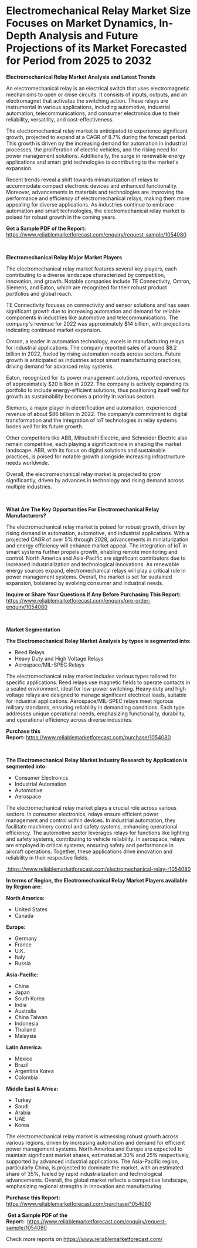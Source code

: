 <p><h1>Electromechanical Relay Market Size Focuses on Market Dynamics, In-Depth Analysis and Future Projections of its Market Forecasted for Period from 2025 to 2032</h1></p><p><strong>Electromechanical Relay Market Analysis and Latest Trends</strong></p>
<p><p>An electromechanical relay is an electrical switch that uses electromagnetic mechanisms to open or close circuits. It consists of inputs, outputs, and an electromagnet that activates the switching action. These relays are instrumental in various applications, including automotive, industrial automation, telecommunications, and consumer electronics due to their reliability, versatility, and cost-effectiveness.</p><p>The electromechanical relay market is anticipated to experience significant growth, projected to expand at a CAGR of 8.7% during the forecast period. This growth is driven by the increasing demand for automation in industrial processes, the proliferation of electric vehicles, and the rising need for power management solutions. Additionally, the surge in renewable energy applications and smart grid technologies is contributing to the market's expansion. </p><p>Recent trends reveal a shift towards miniaturization of relays to accommodate compact electronic devices and enhanced functionality. Moreover, advancements in materials and technologies are improving the performance and efficiency of electromechanical relays, making them more appealing for diverse applications. As industries continue to embrace automation and smart technologies, the electromechanical relay market is poised for robust growth in the coming years.</p></p>
<p><strong>Get a Sample PDF of the Report:&nbsp;</strong> <a href="https://www.reliablemarketforecast.com/enquiry/request-sample/1054080?utm_campaign=3208&utm_medium=2&utm_source=Github&utm_content=ia&utm_term=08042025&utm_id=electromechanical-relay">https://www.reliablemarketforecast.com/enquiry/request-sample/1054080</a></p>
<p>&nbsp;</p>
<p><strong>Electromechanical Relay Major Market Players</strong></p>
<p><p>The electromechanical relay market features several key players, each contributing to a diverse landscape characterized by competition, innovation, and growth. Notable companies include TE Connectivity, Omron, Siemens, and Eaton, which are recognized for their robust product portfolios and global reach. </p><p>TE Connectivity focuses on connectivity and sensor solutions and has seen significant growth due to increasing automation and demand for reliable components in industries like automotive and telecommunications. The company's revenue for 2022 was approximately $14 billion, with projections indicating continued market expansion.</p><p>Omron, a leader in automation technology, excels in manufacturing relays for industrial applications. The company reported sales of around $8.2 billion in 2022, fueled by rising automation needs across sectors. Future growth is anticipated as industries adopt smart manufacturing practices, driving demand for advanced relay systems.</p><p>Eaton, recognized for its power management solutions, reported revenues of approximately $20 billion in 2022. The company is actively expanding its portfolio to include energy-efficient solutions, thus positioning itself well for growth as sustainability becomes a priority in various sectors.</p><p>Siemens, a major player in electrification and automation, experienced revenue of about $86 billion in 2022. The company’s commitment to digital transformation and the integration of IoT technologies in relay systems bodes well for its future growth.</p><p>Other competitors like ABB, Mitsubishi Electric, and Schneider Electric also remain competitive, each playing a significant role in shaping the market landscape. ABB, with its focus on digital solutions and sustainable practices, is poised for notable growth alongside increasing infrastructure needs worldwide.</p><p>Overall, the electromechanical relay market is projected to grow significantly, driven by advances in technology and rising demand across multiple industries.</p></p>
<p>&nbsp;</p>
<p><strong>What Are The Key Opportunities For Electromechanical Relay Manufacturers?</strong></p>
<p><p>The electromechanical relay market is poised for robust growth, driven by rising demand in automation, automotive, and industrial applications. With a projected CAGR of over 5% through 2028, advancements in miniaturization and energy efficiency will enhance market appeal. The integration of IoT in smart systems further propels growth, enabling remote monitoring and control. North America and Asia-Pacific are significant contributors due to increased industrialization and technological innovations. As renewable energy sources expand, electromechanical relays will play a critical role in power management systems. Overall, the market is set for sustained expansion, bolstered by evolving consumer and industrial needs.</p></p>
<p><strong>Inquire or Share Your Questions If Any Before Purchasing This Report:</strong> <a href="https://www.reliablemarketforecast.com/enquiry/pre-order-enquiry/1054080?utm_campaign=3208&utm_medium=2&utm_source=Github&utm_content=ia&utm_term=08042025&utm_id=electromechanical-relay">https://www.reliablemarketforecast.com/enquiry/pre-order-enquiry/1054080</a></p>
<p>&nbsp;</p>
<p><strong>Market Segmentation</strong></p>
<p><strong>The Electromechanical Relay Market Analysis by types is segmented into:</strong></p>
<p><ul><li>Reed Relays</li><li>Heavy Duty and High Voltage Relays</li><li>Aerospace/MIL-SPEC Relays</li></ul></p>
<p><p>The electromechanical relay market includes various types tailored for specific applications. Reed relays use magnetic fields to operate contacts in a sealed environment, ideal for low-power switching. Heavy duty and high voltage relays are designed to manage significant electrical loads, suitable for industrial applications. Aerospace/MIL-SPEC relays meet rigorous military standards, ensuring reliability in demanding conditions. Each type addresses unique operational needs, emphasizing functionality, durability, and operational efficiency across diverse industries.</p></p>
<p><strong>Purchase this Report:&nbsp;</strong><a href="https://www.reliablemarketforecast.com/purchase/1054080?utm_campaign=3208&utm_medium=2&utm_source=Github&utm_content=ia&utm_term=08042025&utm_id=electromechanical-relay">https://www.reliablemarketforecast.com/purchase/1054080</a></p>
<p>&nbsp;</p>
<p><strong>The Electromechanical Relay Market Industry Research by Application is segmented into:</strong></p>
<p><ul><li>Consumer Electronics</li><li>Industrial Automation</li><li>Automotive</li><li>Aerospace</li></ul></p>
<p><p>The electromechanical relay market plays a crucial role across various sectors. In consumer electronics, relays ensure efficient power management and control within devices. In industrial automation, they facilitate machinery control and safety systems, enhancing operational efficiency. The automotive sector leverages relays for functions like lighting and safety systems, contributing to vehicle reliability. In aerospace, relays are employed in critical systems, ensuring safety and performance in aircraft operations. Together, these applications drive innovation and reliability in their respective fields.</p></p>
<p><a href="https://www.reliablemarketforecast.com/electromechanical-relay-r1054080?utm_campaign=3208&utm_medium=2&utm_source=Github&utm_content=ia&utm_term=08042025&utm_id=electromechanical-relay">&nbsp;https://www.reliablemarketforecast.com/electromechanical-relay-r1054080</a></p>
<p><strong>In terms of Region, the Electromechanical Relay Market Players available by Region are:</strong></p>
<p>
    <p> <strong> North America: </strong>
        <ul>
            <li>United States</li>
            <li>Canada</li>
        </ul>
        </p> 
    <p> <strong> Europe: </strong>
        <ul>
            <li>Germany</li>
            <li>France</li>
            <li>U.K.</li>
            <li>Italy</li>
            <li>Russia</li>
        </ul>
        </p> 
    <p> <strong> Asia-Pacific: </strong>
        <ul>
            <li>China</li>
            <li>Japan</li>
            <li>South Korea</li>
            <li>India</li>
            <li>Australia</li>
            <li>China Taiwan</li>
            <li>Indonesia</li>
            <li>Thailand</li>
            <li>Malaysia</li>
        </ul>
        </p> 
    <p> <strong> Latin America: </strong>
        <ul>
            <li>Mexico</li>
            <li>Brazil</li>
            <li>Argentina Korea</li>
            <li>Colombia</li>
        </ul>
        </p> 
    <p> <strong> Middle East & Africa: </strong>
        <ul>
            <li>Turkey</li>
            <li>Saudi</li>
            <li>Arabia</li>
            <li>UAE</li>
            <li>Korea</li>
        </ul>
    </p>
    </p>
<p><p>The electromechanical relay market is witnessing robust growth across various regions, driven by increasing automation and demand for efficient power management systems. North America and Europe are expected to maintain significant market shares, estimated at 30% and 25% respectively, supported by advanced industrial applications. The Asia-Pacific region, particularly China, is projected to dominate the market, with an estimated share of 35%, fueled by rapid industrialization and technological advancements. Overall, the global market reflects a competitive landscape, emphasizing regional strengths in innovation and manufacturing.</p></p>
<p><strong>Purchase this Report: </strong><a href="https://www.reliablemarketforecast.com/purchase/1054080?utm_campaign=3208&utm_medium=2&utm_source=Github&utm_content=ia&utm_term=08042025&utm_id=electromechanical-relay">https://www.reliablemarketforecast.com/purchase/1054080</a></p>
<p>&nbsp;<strong>Get a Sample PDF of the Report:&nbsp;&nbsp;</strong><a href="https://www.reliablemarketforecast.com/enquiry/request-sample/1054080?utm_campaign=3208&utm_medium=2&utm_source=Github&utm_content=ia&utm_term=08042025&utm_id=electromechanical-relay">https://www.reliablemarketforecast.com/enquiry/request-sample/1054080</a></p>
<p><strong></strong></p>
<p>Check more reports on <a href="https://www.reliablemarketforecast.com/?utm_campaign=3208&utm_medium=2&utm_source=Github&utm_content=ia&utm_term=08042025&utm_id=electromechanical-relay">https://www.reliablemarketforecast.com/</a></p>